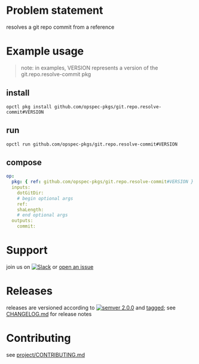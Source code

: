 # Problem statement
resolves a git repo commit from a reference

# Example usage

> note: in examples, VERSION represents a version of the git.repo.resolve-commit pkg

## install

```shell
opctl pkg install github.com/opspec-pkgs/git.repo.resolve-commit#VERSION
```

## run

```
opctl run github.com/opspec-pkgs/git.repo.resolve-commit#VERSION
```

## compose

```yaml
op:
  pkg: { ref: github.com/opspec-pkgs/git.repo.resolve-commit#VERSION }
  inputs: 
    dotGitDir:
    # begin optional args
    ref:
    shaLength:
    # end optional args
  outputs:
    commit:
```

# Support

join us on [![Slack](https://opspec-slackin.herokuapp.com/badge.svg)](https://opspec-slackin.herokuapp.com/)
or [open an issue](https://github.com/opspec-pkgs/git.resolve-commit/issues)

# Releases

releases are versioned according to
[![semver 2.0.0](https://img.shields.io/badge/semver-2.0.0-brightgreen.svg)](http://semver.org/spec/v2.0.0.html)
and [tagged](https://git-scm.com/book/en/v2/Git-Basics-Tagging); see
[CHANGELOG.md](CHANGELOG.md) for release notes

# Contributing

see [project/CONTRIBUTING.md](https://github.com/opspec-pkgs/project/blob/master/CONTRIBUTING.md)
